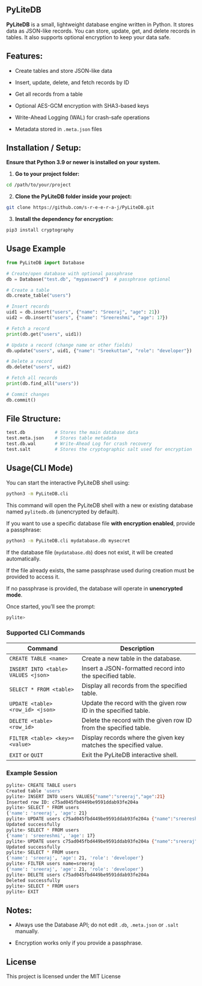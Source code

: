 ## PyLiteDB

**PyLiteDB** is a small, lightweight database engine written in Python. It stores data as JSON-like records. You can store, update, get, and delete records in tables. It also supports optional encryption to keep your data safe.

## Features:

- Create tables and store JSON-like data

- Insert, update, delete, and fetch records by ID

- Get all records from a table

- Optional AES-GCM encryption with SHA3-based keys

- Write-Ahead Logging (WAL) for crash-safe operations

- Metadata stored in `.meta.json` files

## Installation / Setup:
**Ensure that Python 3.9 or newer is installed on your system.**

1. **Go to your project folder:**
```bash
cd /path/to/your/project
```
2. **Clone the PyLiteDB folder inside your project:**
```bash
git clone https://github.com/s-r-e-e-r-a-j/PyLiteDB.git
```
3. **Install the dependency for encryption:**
```bash
pip3 install cryptography
```
## Usage Example

```python
from PyLiteDB import Database

# Create/open database with optional passphrase
db = Database("test.db", "mypassword")  # passphrase optional

# Create a table
db.create_table("users")

# Insert records
uid1 = db.insert("users", {"name": "Sreeraj", "age": 21})
uid2 = db.insert("users", {"name": "Sreereshmi", "age": 17})

# Fetch a record
print(db.get("users", uid1))

# Update a record (change name or other fields)
db.update("users", uid1, {"name": "Sreekuttan", "role": "developer"})

# Delete a record
db.delete("users", uid2)

# Fetch all records
print(db.find_all("users"))

# Commit changes
db.commit()

```

## File Structure:
```bash
test.db           # Stores the main database data
test.meta.json    # Stores table metadata
test.db.wal       # Write-Ahead Log for crash recovery
test.salt         # Stores the cryptographic salt used for encryption
```

## Usage(CLI Mode) 

You can start the interactive PyLiteDB shell using:
```bash
python3 -m PyLiteDB.cli
```
This command will open the PyLiteDB shell with a new or existing database named `pylitedb.db` (unencrypted by default).

If you want to use a specific database file **with encryption enabled**, provide a passphrase:
```bash
python3 -m PyLiteDB.cli mydatabase.db mysecret
```

If the database file (`mydatabase.db`) does not exist, it will be created automatically.

If the file already exists, the same passphrase used during creation must be provided to access it.

If no passphrase is provided, the database will operate in **unencrypted mode**.

Once started, you’ll see the prompt:
```bash
pylite>
```

### Supported CLI Commands

| Command                                   | Description                                                          |
|-------------------------------------------|----------------------------------------------------------------------|
| `CREATE TABLE <name>`                     | Create a new table in the database.                                  |
| `INSERT INTO <table> VALUES <json>`       | Insert a JSON-formatted record into the specified table.             |
| `SELECT * FROM <table>`                   | Display all records from the specified table.                        |
| `UPDATE <table> <row_id> <json>`          | Update the record with the given row ID in the specified table.      |
| `DELETE <table> <row_id>`                 | Delete the record with the given row ID from the specified table.    |
| `FILTER <table> <key>=<value>`            | Display records where the given key matches the specified value.     |
| `EXIT` or `QUIT`                          | Exit the PyLiteDB interactive shell.                                 |

### Example Session 
```bash
pylite> CREATE TABLE users
Created table 'users'
pylite> INSERT INTO users VALUES{"name":"sreeraj","age":21}
Inserted row ID: c75ad045fbd449be9591ddab93fe204a
pylite> SELECT * FROM users
{'name': 'sreeraj', 'age': 21}
pylite> UPDATE users c75ad045fbd449be9591ddab93fe204a {"name":"sreereshmi","age":17}
Updated successfully
pylite> SELECT * FROM users
{'name': 'sreereshmi', 'age': 17}
pylite> UPDATE users c75ad045fbd449be9591ddab93fe204a {"name":"sreeraj","age":21,"role":"developer"}
Updated successfully
pylite> SELECT * FROM users
{'name': 'sreeraj', 'age': 21, 'role': 'developer'}
pylite> FILTER users name=sreeraj
{'name': 'sreeraj', 'age': 21, 'role': 'developer'}
pylite> DELETE users c75ad045fbd449be9591ddab93fe204a
Deleted successfully
pylite> SELECT * FROM users
pylite> EXIT
```
## Notes:

- Always use the Database API; do not edit `.db`, `.meta.json` or `.salt` manually.

- Encryption works only if you provide a passphrase.

## License
This project is licensed under the MIT License
